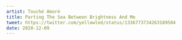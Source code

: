 ```yaml
---
artist: Touché Amoré
title: Parting The Sea Between Brightness And Me
tweet: https://twitter.com/yellowled/status/1336773734263189504
date: 2020-12-09
---
```

